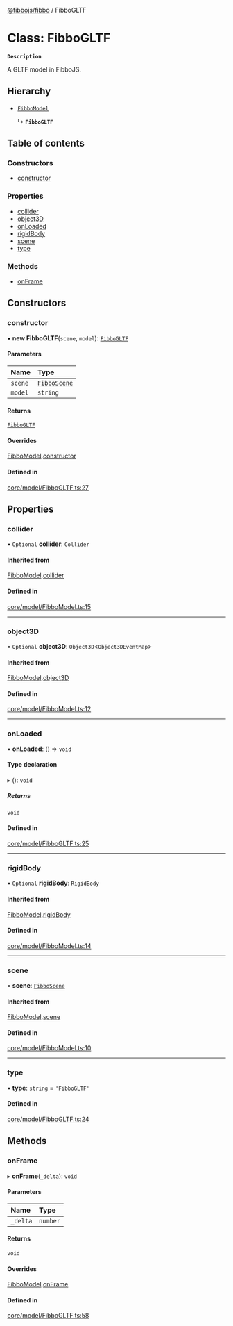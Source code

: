 [@fibbojs/fibbo](/api/index)  / FibboGLTF

# Class: FibboGLTF

**`Description`**

A GLTF model in FibboJS.

## Hierarchy

- [`FibboModel`](FibboModel.md)

  ↳ **`FibboGLTF`**

## Table of contents

### Constructors

- [constructor](FibboGLTF.md#constructor)

### Properties

- [collider](FibboGLTF.md#collider)
- [object3D](FibboGLTF.md#object3d)
- [onLoaded](FibboGLTF.md#onloaded)
- [rigidBody](FibboGLTF.md#rigidbody)
- [scene](FibboGLTF.md#scene)
- [type](FibboGLTF.md#type)

### Methods

- [onFrame](FibboGLTF.md#onframe)

## Constructors

### constructor

• **new FibboGLTF**(`scene`, `model`): [`FibboGLTF`](FibboGLTF.md)

#### Parameters

| Name | Type |
| :------ | :------ |
| `scene` | [`FibboScene`](FibboScene.md) |
| `model` | `string` |

#### Returns

[`FibboGLTF`](FibboGLTF.md)

#### Overrides

[FibboModel](FibboModel.md).[constructor](FibboModel.md#constructor)

#### Defined in

[core/model/FibboGLTF.ts:27](https://github.com/fibbojs/fibbo/blob/b30ea0e5c1962f99e47c4a8ee65926227b100fe9/src/core/model/FibboGLTF.ts#L27)

## Properties

### collider

• `Optional` **collider**: `Collider`

#### Inherited from

[FibboModel](FibboModel.md).[collider](FibboModel.md#collider)

#### Defined in

[core/model/FibboModel.ts:15](https://github.com/fibbojs/fibbo/blob/b30ea0e5c1962f99e47c4a8ee65926227b100fe9/src/core/model/FibboModel.ts#L15)

___

### object3D

• `Optional` **object3D**: `Object3D`\<`Object3DEventMap`\>

#### Inherited from

[FibboModel](FibboModel.md).[object3D](FibboModel.md#object3d)

#### Defined in

[core/model/FibboModel.ts:12](https://github.com/fibbojs/fibbo/blob/b30ea0e5c1962f99e47c4a8ee65926227b100fe9/src/core/model/FibboModel.ts#L12)

___

### onLoaded

• **onLoaded**: () => `void`

#### Type declaration

▸ (): `void`

##### Returns

`void`

#### Defined in

[core/model/FibboGLTF.ts:25](https://github.com/fibbojs/fibbo/blob/b30ea0e5c1962f99e47c4a8ee65926227b100fe9/src/core/model/FibboGLTF.ts#L25)

___

### rigidBody

• `Optional` **rigidBody**: `RigidBody`

#### Inherited from

[FibboModel](FibboModel.md).[rigidBody](FibboModel.md#rigidbody)

#### Defined in

[core/model/FibboModel.ts:14](https://github.com/fibbojs/fibbo/blob/b30ea0e5c1962f99e47c4a8ee65926227b100fe9/src/core/model/FibboModel.ts#L14)

___

### scene

• **scene**: [`FibboScene`](FibboScene.md)

#### Inherited from

[FibboModel](FibboModel.md).[scene](FibboModel.md#scene)

#### Defined in

[core/model/FibboModel.ts:10](https://github.com/fibbojs/fibbo/blob/b30ea0e5c1962f99e47c4a8ee65926227b100fe9/src/core/model/FibboModel.ts#L10)

___

### type

• **type**: `string` = `'FibboGLTF'`

#### Defined in

[core/model/FibboGLTF.ts:24](https://github.com/fibbojs/fibbo/blob/b30ea0e5c1962f99e47c4a8ee65926227b100fe9/src/core/model/FibboGLTF.ts#L24)

## Methods

### onFrame

▸ **onFrame**(`_delta`): `void`

#### Parameters

| Name | Type |
| :------ | :------ |
| `_delta` | `number` |

#### Returns

`void`

#### Overrides

[FibboModel](FibboModel.md).[onFrame](FibboModel.md#onframe)

#### Defined in

[core/model/FibboGLTF.ts:58](https://github.com/fibbojs/fibbo/blob/b30ea0e5c1962f99e47c4a8ee65926227b100fe9/src/core/model/FibboGLTF.ts#L58)

